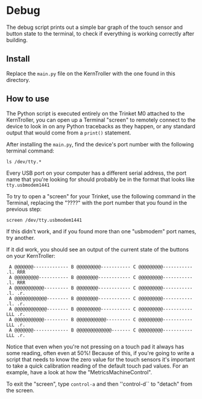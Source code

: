 # Debug

The debug script prints out a simple bar graph of the touch sensor and button state to the terminal, to check if everything is working correctly after building.

## Install

Replace the ``main.py`` file on the KernTroller with the one found in this directory.

## How to use

The Python script is executed entirely on the Trinket M0 attached to the KernTroller, you can open up a Terminal "screen" to remotely connect to the device to look in on any Python tracebacks as they happen, or any standard output that would come from a ``print()`` statement.

After installing the ``main.py``, find the device's port number with the following terminal command:

```
ls /dev/tty.*
```

Every USB port on your computer has a different serial address, the port name that you're looking for should probably be in the format that looks like ``tty.usbmodem1441``

To try to open a "screen" for your Trinket, use the following command in the Terminal, replacing the "????" with the port number that you found in the previous step:

```
screen /dev/tty.usbmodem1441
```

If this didn't work, and if you found more than one "usbmodem" port names, try another.

If it did work, you should see an output of the current state of the buttons on your KernTroller:

```
 A @@@@@@@------------- B @@@@@@@@@----------- C @@@@@@@@@----------- .l. RRR
 A @@@@@@@@@----------- B @@@@@@@@------------ C @@@@@@@@@----------- .l. RRR
 A @@@@@@@@@@@--------- B @@@@@@@@------------ C @@@@@@@@@----------- .l. .r.
 A @@@@@@@@@@@@-------- B @@@@@@@@------------ C @@@@@@@@@----------- .l. .r.
 A @@@@@@@@@@@@-------- B @@@@@@@@@----------- C @@@@@@@@@----------- LLL .r.
 A @@@@@@@@@@@--------- B @@@@@@@@@@@--------- C @@@@@@@@@----------- LLL .r.
 A @@@@@@@------------- B @@@@@@@@@@@@@------- C @@@@@@@@@----------- LLL .r.
```

Notice that even when you're not pressing on a touch pad it always has some reading, often even at 50%! Because of this, if you're going to write a script that needs to know the zero value for the touch sensors it's important to take a quick calibration reading of the default touch pad values. For an example, have a look at how the "MetricsMachineControl".

To exit the "screen", type ``control-a`` and then ''control-d`` to "detach" from the screen.